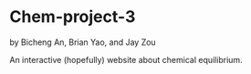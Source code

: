 # Chem-project-3
by Bicheng An, Brian Yao, and Jay Zou

An interactive (hopefully) website about chemical equilibrium.
